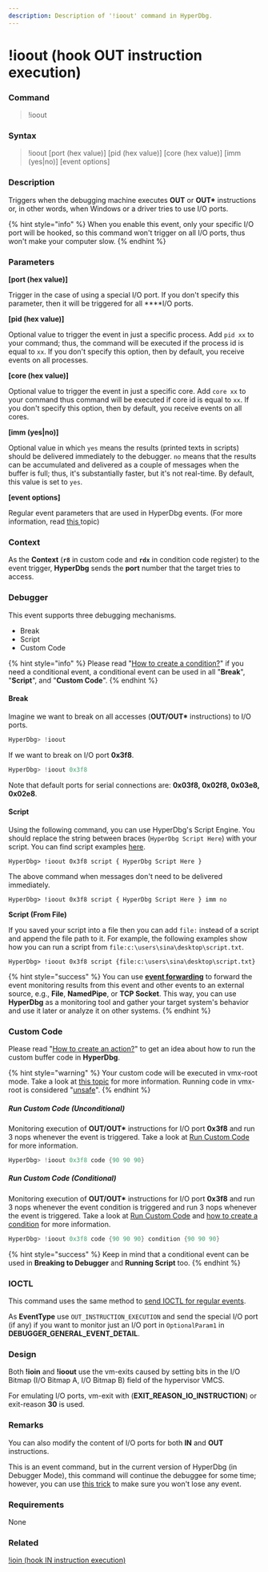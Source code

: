 ```yaml
---
description: Description of '!ioout' command in HyperDbg.
---
```


# !ioout \(hook OUT instruction execution\)

### Command

> !ioout

### Syntax

> !ioout \[port \(hex value\)\] \[pid \(hex value\)\] \[core \(hex value\)\] \[imm \(yes\|no\)\] \[event options\]

### Description

Triggers when the debugging machine executes **OUT** or **OUT\*** instructions or, in other words, when Windows or a driver tries to use I/O ports.

{% hint style="info" %}
When you enable this event, only your specific I/O port will be hooked, so this command won't trigger on all I/O ports, thus won't make your computer slow.
{% endhint %}

### Parameters

**\[port \(hex value\)\]**

Trigger in the case of using a special I/O port. If you don't specify this parameter, then it will be triggered for all ****I/O ports.

**\[pid \(hex value\)\]**

Optional value to trigger the event in just a specific process. Add `pid xx` to your command; thus, the command will be executed if the process id is equal to `xx`. If you don't specify this option, then by default, you receive events on all processes.

**\[core \(hex value\)\]**

Optional value to trigger the event in just a specific core. Add `core xx` to your command thus command will be executed if core id is equal to `xx`. If you don't specify this option, then by default, you receive events on all cores.

**\[imm \(yes\|no\)\]**

Optional value in which `yes` means the results \(printed texts in scripts\) should be delivered immediately to the debugger. `no` means that the results can be accumulated and delivered as a couple of messages when the buffer is full; thus, it's substantially faster, but it's not real-time. By default, this value is set to `yes`.

**\[event options\]**

Regular event parameters that are used in HyperDbg events. \(For more information, read [this ](https://docs.hyperdbg.org/using-hyperdbg/prerequisites)topic\)

### Context

As the **Context** \(**`r8`** in custom code and **`rdx`** in condition code register\) to the event trigger, **HyperDbg** sends the **port** number that the target tries to access.

### Debugger

This event supports three debugging mechanisms.

* Break
* Script
* Custom Code

{% hint style="info" %}
Please read "[How to create a condition?](https://docs.hyperdbg.org/using-hyperdbg/prerequisites/how-to-create-a-condition)" if you need a conditional event, a conditional event can be used in all "**Break**", "**Script**", and "**Custom Code**".
{% endhint %}

#### Break

Imagine we want to break on all accesses \(**OUT/OUT\*** instructions\) to I/O ports.

```c
HyperDbg> !ioout
```

If we want to break on I/O port **0x3f8**.

```c
HyperDbg> !ioout 0x3f8
```

Note that default ports for serial connections are: **0x03f8, 0x02f8, 0x03e8, 0x02e8**.

#### Script

Using the following command, you can use HyperDbg's Script Engine. You should replace the string between braces \(`HyperDbg Script Here`\) with your script. You can find script examples [here](https://docs.hyperdbg.org/commands/scripting-language/examples).

```text
HyperDbg> !ioout 0x3f8 script { HyperDbg Script Here }
```

The above command when messages don't need to be delivered immediately.

```text
HyperDbg> !ioout 0x3f8 script { HyperDbg Script Here } imm no
```

**Script \(From File\)**

If you saved your script into a file then you can add `file:` instead of a script and append the file path to it. For example, the following examples show how you can run a script from `file:c:\users\sina\desktop\script.txt`.

```text
HyperDbg> !ioout 0x3f8 script {file:c:\users\sina\desktop\script.txt}
```

{% hint style="success" %}
You can use [**event forwarding**](https://docs.hyperdbg.org/tips-and-tricks/misc/event-forwarding) to forward the event monitoring results from this event and other events to an external source, e.g., **File**, **NamedPipe**, or **TCP Socket**. This way, you can use **HyperDbg** as a monitoring tool and gather your target system's behavior and use it later or analyze it on other systems.
{% endhint %}

### Custom Code

Please read "[How to create an action?](https://docs.hyperdbg.org/using-hyperdbg/prerequisites/how-to-create-an-action)" to get an idea about how to run the custom buffer code in **HyperDbg**.

{% hint style="warning" %}
Your custom code will be executed in vmx-root mode. Take a look at [this topic](https://docs.hyperdbg.org/tips-and-tricks/considerations/vmx-root-mode-vs-vmx-non-root-mode) for more information. Running code in vmx-root is considered "[unsafe](https://docs.hyperdbg.org/tips-and-tricks/considerations/the-unsafe-behavior)".
{% endhint %}

##### Run Custom Code \(Unconditional\)

Monitoring execution of **OUT/OUT\*** instructions for I/O port **0x3f8** and run 3 nops whenever the event is triggered. Take a look at [Run Custom Code](https://docs.hyperdbg.org/using-hyperdbg/prerequisites/how-to-create-an-action#run-custom-codes) for more information.

```c
HyperDbg> !ioout 0x3f8 code {90 90 90}
```

##### Run Custom Code \(Conditional\)

Monitoring execution of **OUT/OUT\*** instructions for I/O port **0x3f8** and run 3 nops whenever the event condition is triggered and run 3 nops whenever the event is triggered. Take a look at [Run Custom Code](https://docs.hyperdbg.org/using-hyperdbg/prerequisites/how-to-create-an-action#run-custom-codes) and [how to create a condition](https://docs.hyperdbg.org/using-hyperdbg/prerequisites/how-to-create-a-condition) for more information.

```c
HyperDbg> !ioout 0x3f8 code {90 90 90} condition {90 90 90}
```

{% hint style="success" %}
Keep in mind that a conditional event can be used in **Breaking to Debugger** and **Running Script** too.
{% endhint %}

### IOCTL

This command uses the same method to [send IOCTL for regular events](https://docs.hyperdbg.org/design/debugger-internals/ioctl-requests-for-events).

As **EventType** use `OUT_INSTRUCTION_EXECUTION` and send the special I/O port \(if any\) if you want to monitor just an I/O port in `OptionalParam1` in **DEBUGGER\_GENERAL\_EVENT\_DETAIL**.

### Design

Both **!ioin** and **!ioout** use the vm-exits caused by setting bits in the I/O Bitmap \(I/O Bitmap A, I/O Bitmap B\) field of the hypervisor VMCS.

For emulating I/O ports, vm-exit with \(**EXIT\_REASON\_IO\_INSTRUCTION**\) or exit-reason **30** is used.

### Remarks

You can also modify the content of I/O ports for both **IN** and **OUT** instructions.

This is an event command, but in the current version of HyperDbg \(in Debugger Mode\), this command will continue the debuggee for some time; however, you can use [this trick](https://docs.hyperdbg.org/tips-and-tricks/misc/enable-and-disable-events-in-debugger-mode) to make sure you won't lose any event.

### Requirements

None

### Related

[!ioin \(hook IN instruction execution\)](https://docs.hyperdbg.org/commands/extension-commands/ioin)


